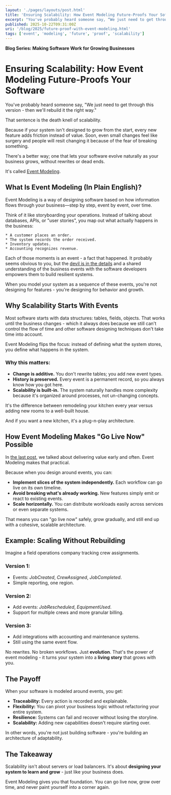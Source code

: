 ```yaml
---
layout: './pages/layouts/post.html'
title: 'Ensuring Scalability: How Event Modeling Future-Proofs Your Software'
excerpt: "You've probably heard someone say, “We just need to get through this version—then we'll rebuild it the right way”. That sentence is the death knell of scalability."
published: 2025-10-22T09:31:00Z
uri: '/blog/2025/future-proof-with-event-modeling.html'
tags: ['event', 'modeling', 'future', 'proof', 'scalability']
---
```


**Blog Series: Making Software Work for Growing Businesses**

# Ensuring Scalability: How Event Modeling Future-Proofs Your Software

You've probably heard someone say, "We just need to get through this version - then we'll rebuild it the right way."

That sentence is the death knell of scalability.

Because if your system isn't designed to grow from the start, every new feature adds friction instead of value. Soon, even small changes feel like surgery and people will resit changing it because of the fear of breaking something.

There's a better way; one that lets your software evolve naturally as your business grows, without rewrites or dead ends.

It's called [Event Modeling](https://eventmodeling.org/posts/what-is-event-modeling/).

## What Is Event Modeling (In Plain English)?

Event Modeling is a way of designing software based on how information flows through your business—step by step, event by event, over time.

Think of it like storyboarding your operations. Instead of talking about databases, APIs, or "user stories", you map out what actually happens in the business:

    * A customer places an order.
    * The system records the order received.
    * Inventory updates.
    * Accounting recognizes revenue.

Each of those moments is an event - a fact that happened. It probably seems obvious to you, but the [devil is in the details](/blog/2025/what-is-an-event.html) and a shared understanding of the business events with the software developers empowers them to build resilient systems.

When you model your system as a sequence of these events, you're not designing for features - you're designing for behavior and growth.

## Why Scalability Starts With Events

Most software starts with data structures: tables, fields, objects. That works until the business changes - which it always does because we still can't control the flow of time and other software designing techniques don't take time into account.

Event Modeling flips the focus: instead of defining what the system stores, you define what happens in the system.

### Why this matters:
- **Change is additive.** You don't rewrite tables; you add new event types.
- **History is preserved.** Every event is a permanent record, so you always know how you got here.
- **Scalability is built-in.** The system naturally handles more complexity because it's organized around processes, not un-changing concepts.

It's the difference between remodeling your kitchen every year versus adding new rooms to a well-built house.

And if you want a new kitchen, it's a plug-n-play architecture.

## How Event Modeling Makes "Go Live Now" Possible

In [the last post](/blog/2025/go-live-now.html), we talked about delivering value early and often. Event Modeling makes that practical.

Because when you design around events, you can:
- **Implement slices of the system independently.** Each workflow can go live on its own timeline.
- **Avoid breaking what's already working.** New features simply emit or react to existing events.
- **Scale horizontally.** You can distribute workloads easily across services or even separate systems.

That means you can "go live now" safely, grow gradually, and still end up with a cohesive, scalable architecture.

## Example: Scaling Without Rebuilding

Imagine a field operations company tracking crew assignments.

### Version 1:
- Events: *JobCreated*, *CrewAssigned*, *JobCompleted*.
- Simple reporting, one region.

### Version 2:
- Add events: *JobRescheduled*, *EquipmentUsed*.
- Support for multiple crews and more granular billing.

### Version 3:
- Add integrations with accounting and maintenance systems.
- Still using the same event flow.

No rewrites. No broken workflows. Just **evolution**.
That's the power of event modeling - it turns your system into a **living story** that grows with you.

## The Payoff

When your software is modeled around events, you get:
- **Traceability:** Every action is recorded and explainable.
- **Flexibility:** You can pivot your business logic without refactoring your entire system.
- **Resilience:** Systems can fail and recover without losing the storyline.
- **Scalability:** Adding new capabilities doesn't require starting over.

In other words, you're not just building software - you're building an architecture of adaptability.

## The Takeaway

Scalability isn't about servers or load balancers. It's about **designing your system to learn and grow** - just like your business does.

Event Modeling gives you that foundation. You can go live now, grow over time, and never paint yourself into a corner again.
